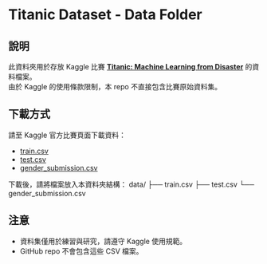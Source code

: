 # Titanic Dataset - Data Folder

## 說明
此資料夾用於存放 Kaggle 比賽 **[Titanic: Machine Learning from Disaster](https://www.kaggle.com/competitions/titanic)** 的資料檔案。  
由於 Kaggle 的使用條款限制，本 repo 不直接包含比賽原始資料集。

## 下載方式
請至 Kaggle 官方比賽頁面下載資料：
- [train.csv](https://www.kaggle.com/competitions/titanic/data)
- [test.csv](https://www.kaggle.com/competitions/titanic/data)
- [gender_submission.csv](https://www.kaggle.com/competitions/titanic/data)

下載後，請將檔案放入本資料夾結構：
data/
├── train.csv
├── test.csv
└── gender_submission.csv


## 注意
- 資料集僅用於練習與研究，請遵守 Kaggle 使用規範。
- GitHub repo 不會包含這些 CSV 檔案。